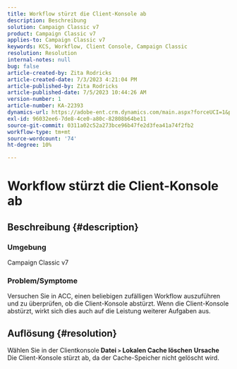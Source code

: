 ```yaml
---
title: Workflow stürzt die Client-Konsole ab
description: Beschreibung
solution: Campaign Classic v7
product: Campaign Classic v7
applies-to: Campaign Classic v7
keywords: KCS, Workflow, Client Console, Campaign Classic
resolution: Resolution
internal-notes: null
bug: false
article-created-by: Zita Rodricks
article-created-date: 7/3/2023 4:21:04 PM
article-published-by: Zita Rodricks
article-published-date: 7/5/2023 10:44:26 AM
version-number: 1
article-number: KA-22393
dynamics-url: https://adobe-ent.crm.dynamics.com/main.aspx?forceUCI=1&pagetype=entityrecord&etn=knowledgearticle&id=2477b499-bd19-ee11-8f6e-6045bd006268
exl-id: 96032ee6-7de8-4ce0-a80c-82808b64be11
source-git-commit: 0311a02c52a273bce96b47fe2d3fea41a74f2fb2
workflow-type: tm+mt
source-wordcount: '74'
ht-degree: 10%

---
```


# Workflow stürzt die Client-Konsole ab

## Beschreibung {#description}


### <b>Umgebung </b>

Campaign Classic v7

### <b>Problem/Symptome</b>

Versuchen Sie in ACC, einen beliebigen zufälligen Workflow auszuführen und zu überprüfen, ob die Client-Konsole abstürzt. Wenn die Client-Konsole abstürzt, wirkt sich dies auch auf die Leistung weiterer Aufgaben aus.






## Auflösung {#resolution}


Wählen Sie in der Clientkonsole<b> Datei `>`  Lokalen Cache löschen</b>
<b>Ursache</b>
Die Client-Konsole stürzt ab, da der Cache-Speicher nicht gelöscht wird.
